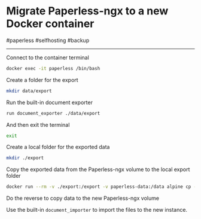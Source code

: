 # Migrate Paperless-ngx to a new Docker container

#paperless #selfhosting #backup 

-----

Connect to the container terminal

```bash
docker exec -it paperless /bin/bash
```

Create a folder for the export

```bash
mkdir data/export
```

Run the built-in document exporter 

```bash
run document_exporter ./data/export
```

And then exit the terminal

```bash
exit
```

Create a local folder for the exported data

```bash
mkdir ./export
```

Copy the exported data from the Paperless-ngx volume to the local export folder

```bash
docker run --rm -v ./export:/export -v paperless-data:/data alpine cp -R /data/export /export 
```

Do the reverse to copy data to the new Paperless-ngx volume 

Use the built-in `document_importer` to import the files to the new instance.

